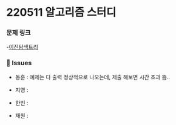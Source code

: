# 220511 알고리즘 스터디

### 문제 링크

-[이진탐색트리](https://www.acmicpc.net/problem/2957)

### 👾 Issues

- 동훈 : 예제는 다 출력 정상적으로 나오는데, 제출 해보면 시간 초과 뜸..

- 지영 : 

- 한빈 : 

- 재원 : 
